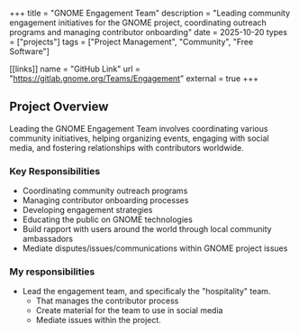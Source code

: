 +++
title = "GNOME Engagement Team"
description = "Leading community engagement initiatives for the GNOME project, coordinating outreach programs and managing contributor onboarding"
date = 2025-10-20
types = ["projects"]
tags = ["Project Management", "Community", "Free Software"]

[[links]]
name = "GitHub Link"
url = "https://gitlab.gnome.org/Teams/Engagement"
external = true
+++

## Project Overview

Leading the GNOME Engagement Team involves coordinating various community initiatives, helping organizing events, engaging with social media, and fostering relationships with contributors worldwide.

### Key Responsibilities

- Coordinating community outreach programs
- Managing contributor onboarding processes
- Developing engagement strategies
- Educating the public on GNOME technologies
- Build rapport with users around the world through local community ambassadors
- Mediate disputes/issues/communications within GNOME project issues

### My responsibilities

- Lead the engagement team, and specificaly the "hospitality" team. 
    - That manages the contributor process
    - Create material for the team to use in social media
    - Mediate issues within the project.

